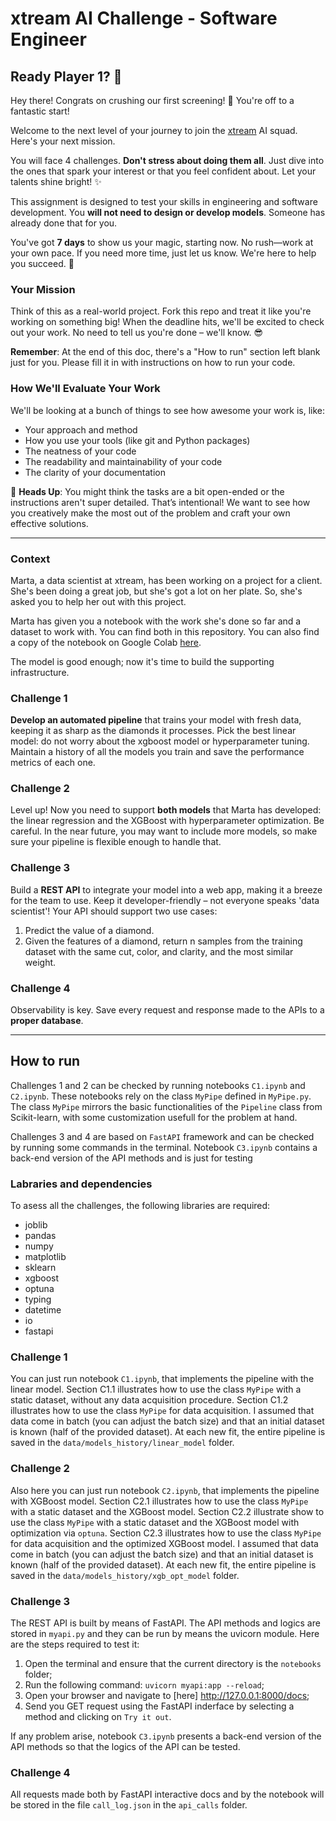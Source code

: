 # xtream AI Challenge - Software Engineer

## Ready Player 1? 🚀

Hey there! Congrats on crushing our first screening! 🎉 You're off to a fantastic start!

Welcome to the next level of your journey to join the [xtream](https://xtreamers.io) AI squad. Here's your next mission.

You will face 4 challenges. **Don't stress about doing them all**. Just dive into the ones that spark your interest or that you feel confident about. Let your talents shine bright! ✨

This assignment is designed to test your skills in engineering and software development. You **will not need to design or develop models**. Someone has already done that for you. 

You've got **7 days** to show us your magic, starting now. No rush—work at your own pace. If you need more time, just let us know. We're here to help you succeed. 🤝

### Your Mission
[comment]: # (Well, well, well. Nice to see you around! You found an Easter Egg! Put the picture of an iguana at the beginning of the "How to Run" section, just to let us know. And have fun with the challenges! 🦎)

Think of this as a real-world project. Fork this repo and treat it like you're working on something big! When the deadline hits, we'll be excited to check out your work. No need to tell us you're done – we'll know. 😎

**Remember**: At the end of this doc, there's a "How to run" section left blank just for you. Please fill it in with instructions on how to run your code.

### How We'll Evaluate Your Work

We'll be looking at a bunch of things to see how awesome your work is, like:

* Your approach and method
* How you use your tools (like git and Python packages)
* The neatness of your code
* The readability and maintainability of your code
* The clarity of your documentation

🚨 **Heads Up**: You might think the tasks are a bit open-ended or the instructions aren't super detailed. That’s intentional! We want to see how you creatively make the most out of the problem and craft your own effective solutions.

---

### Context

Marta, a data scientist at xtream, has been working on a project for a client. She's been doing a great job, but she's got a lot on her plate. So, she's asked you to help her out with this project.

Marta has given you a notebook with the work she's done so far and a dataset to work with. You can find both in this repository.
You can also find a copy of the notebook on Google Colab [here](https://colab.research.google.com/drive/1ZUg5sAj-nW0k3E5fEcDuDBdQF-IhTQrd?usp=sharing).

The model is good enough; now it's time to build the supporting infrastructure.

### Challenge 1

**Develop an automated pipeline** that trains your model with fresh data, keeping it as sharp as the diamonds it processes. 
Pick the best linear model: do not worry about the xgboost model or hyperparameter tuning. 
Maintain a history of all the models you train and save the performance metrics of each one.

### Challenge 2

Level up! Now you need to support **both models** that Marta has developed: the linear regression and the XGBoost with hyperparameter optimization. 
Be careful. 
In the near future, you may want to include more models, so make sure your pipeline is flexible enough to handle that.

### Challenge 3

Build a **REST API** to integrate your model into a web app, making it a breeze for the team to use. Keep it developer-friendly – not everyone speaks 'data scientist'! 
Your API should support two use cases:
1. Predict the value of a diamond.
2. Given the features of a diamond, return n samples from the training dataset with the same cut, color, and clarity, and the most similar weight.

### Challenge 4

Observability is key. Save every request and response made to the APIs to a **proper database**.

---

## How to run

Challenges 1 and 2 can be checked by running notebooks `C1.ipynb` and `C2.ipynb`. These notebooks rely on the class `MyPipe` defined in `MyPipe.py`.
The class `MyPipe` mirrors the basic functionalities of the `Pipeline` class from Scikit-learn, with some customization usefull for the problem at hand.

Challenges 3 and 4 are based on `FastAPI` framework and can be checked by running some commands in the terminal. Notebook `C3.ipynb` contains a back-end version of the API methods and is just for testing

### Labraries and dependencies
To asess all the challenges, the following libraries are required:
* joblib
* pandas
* numpy
* matplotlib
* sklearn
* xgboost
* optuna
* typing
* datetime
* io
* fastapi

### Challenge 1

You can just run notebook `C1.ipynb`, that implements the pipeline with the linear model.
Section C1.1 illustrates how to use the class `MyPipe` with a static dataset, without any data acquisition procedure.
Section C1.2 illustrates how to use the class `MyPipe` for data acquisition. I assumed that data come in batch (you can adjust the batch size) and that an initial dataset is known (half of the provided dataset).
At each new fit, the entire pipeline is saved in the `data/models_history/linear_model` folder.

### Challenge 2

Also here you can just run notebook `C2.ipynb`, that implements the pipeline with XGBoost model.
Section C2.1 illustrates how to use the class `MyPipe` with a static dataset and the XGBoost model.
Section C2.2 illustrate show to use the class `MyPipe` with a static dataset and the XGBoost model with optimization via `optuna`.
Section C2.3 illustrates how to use the class `MyPipe` for data acquisition and the optimized XGBoost model. I assumed that data come in batch (you can adjust the batch size) and that an initial dataset is known (half of the provided dataset).
At each new fit, the entire pipeline is saved in the `data/models_history/xgb_opt_model` folder.

### Challenge 3

The REST API is built by means of FastAPI. The API methods and logics are stored in `myapi.py` and they can be run by means the uvicorn module. Here are the steps required to test it:
1. Open the terminal and ensure that the current directory is the `notebooks` folder;
2. Run the following command: `uvicorn myapi:app --reload`;
3. Open your browser and navigate to [here] http://127.0.0.1:8000/docs;
4. Send you GET request using the FastAPI inderface by selecting a method and clicking on `Try it out`.

If any problem arise, notebook `C3.ipynb` presents a back-end version of the API methods so that the logics of the API can be tested.

### Challenge 4

All requests made both by FastAPI interactive docs and by the notebook will be stored in the file `call_log.json` in the `api_calls` folder.